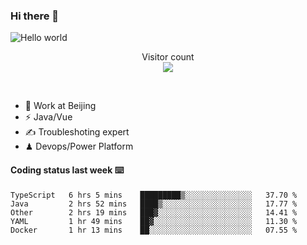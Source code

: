 ### Hi there 👋

<img src="https://raw.githubusercontent.com/sagar-viradiya/sagar-viradiya/master/resources/banner.png" alt="Hello world">
<p align="center"> 
  Visitor count<br/>
  <img src="https://profile-counter.glitch.me/youszoe/count.svg" />
</p>
<br/>

- 🍻 Work at Beijing 
- ⚡  Java/Vue
- ✍️  Troubleshoting expert
- ♟  Devops/Power Platform 

#### Coding status last week ⌨️

<!--START_SECTION:waka-->
```text
TypeScript   6 hrs 5 mins    █████████▒░░░░░░░░░░░░░░░   37.70 % 
Java         2 hrs 52 mins   ████▒░░░░░░░░░░░░░░░░░░░░   17.77 % 
Other        2 hrs 19 mins   ███▓░░░░░░░░░░░░░░░░░░░░░   14.41 % 
YAML         1 hr 49 mins    ██▓░░░░░░░░░░░░░░░░░░░░░░   11.30 % 
Docker       1 hr 13 mins    ██░░░░░░░░░░░░░░░░░░░░░░░   07.55 % 
```
<!--END_SECTION:waka-->

<br/>
<center><img src="http://ghchart.rshah.org/409ba5/yousazoe" alt="" /></center>


